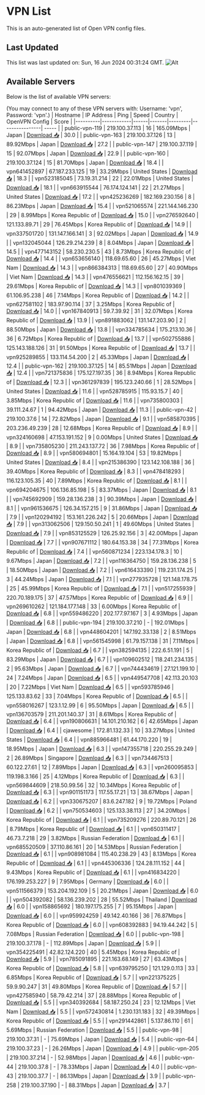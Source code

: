# VPN List

This is an auto-generated list of Open VPN config files.

## Last Updated

This list was last updated on: Sun, 16 Jun 2024 00:31:24 GMT.
![Alt](https://repobeats.axiom.co/api/embed/186b98318ef1479477931607c1ad7d823f12451f.svg "Repobeats analytics image")

## Available Servers

Below is the list of available VPN servers:

(You may connect to any of these VPN servers with: Username: 'vpn', Password: 'vpn'.)
| Hostname | IP Address | Ping | Speed | Country | OpenVPN Config | Score |
|----------|------------|------|-------|---------|----------------| ----- |
| public-vpn-119 | 219.100.37.113 | 16 | 165.09Mbps | Japan | [Download 📥](./configs/server_0_JP.ovpn) | 30.0 |
| public-vpn-163 | 219.100.37.126 | 13 | 89.92Mbps | Japan | [Download 📥](./configs/server_1_JP.ovpn) | 27.2 |
| public-vpn-147 | 219.100.37.119 | 15 | 92.07Mbps | Japan | [Download 📥](./configs/server_2_JP.ovpn) | 22.9 |
| public-vpn-160 | 219.100.37.124 | 15 | 81.70Mbps | Japan | [Download 📥](./configs/server_3_JP.ovpn) | 18.4 |
| vpn641452897 | 67.187.233.125 | 19 | 33.29Mbps | United States | [Download 📥](./configs/server_4_US.ovpn) | 18.3 |
| vpn523185045 | 73.19.31.214 | 22 | 22.01Mbps | United States | [Download 📥](./configs/server_5_US.ovpn) | 18.1 |
| vpn663915544 | 76.174.124.141 | 22 | 21.27Mbps | United States | [Download 📥](./configs/server_6_US.ovpn) | 17.2 |
| vpn425236269 | 182.169.230.156 | 8 | 86.23Mbps | Japan | [Download 📥](./configs/server_7_JP.ovpn) | 15.4 |
| vpn521065574 | 221.144.146.230 | 29 | 8.99Mbps | Korea Republic of | [Download 📥](./configs/server_8_KR.ovpn) | 15.0 |
| vpn276592640 | 121.133.89.71 | 29 | 76.45Mbps | Korea Republic of | [Download 📥](./configs/server_9_KR.ovpn) | 14.9 |
| vpn337501720 | 131.147.166.141 | 3 | 92.02Mbps | Japan | [Download 📥](./configs/server_10_JP.ovpn) | 14.9 |
| vpn132045044 | 126.29.214.239 | 8 | 8.04Mbps | Japan | [Download 📥](./configs/server_11_JP.ovpn) | 14.5 |
| vpn477143152 | 58.230.230.5 | 43 | 8.73Mbps | Korea Republic of | [Download 📥](./configs/server_12_KR.ovpn) | 14.4 |
| vpn653656140 | 118.69.65.60 | 26 | 45.27Mbps | Viet Nam | [Download 📥](./configs/server_13_VN.ovpn) | 14.3 |
| vpn866384313 | 118.69.65.60 | 27 | 40.90Mbps | Viet Nam | [Download 📥](./configs/server_14_VN.ovpn) | 14.3 |
| vpn476556621 | 112.156.162.15 | 39 | 29.61Mbps | Korea Republic of | [Download 📥](./configs/server_15_KR.ovpn) | 14.3 |
| vpn801039369 | 61.106.95.238 | 46 | 7.14Mbps | Korea Republic of | [Download 📥](./configs/server_16_KR.ovpn) | 14.2 |
| vpn627581102 | 183.97.90.114 | 37 | 3.25Mbps | Korea Republic of | [Download 📥](./configs/server_17_KR.ovpn) | 14.0 |
| vpn167840913 | 59.7.39.92 | 31 | 32.07Mbps | Korea Republic of | [Download 📥](./configs/server_18_KR.ovpn) | 13.9 |
| vpn891883062 | 131.147.203.90 | 2 | 88.50Mbps | Japan | [Download 📥](./configs/server_19_JP.ovpn) | 13.8 |
| vpn334785634 | 175.213.10.36 | 36 | 6.72Mbps | Korea Republic of | [Download 📥](./configs/server_20_KR.ovpn) | 13.7 |
| vpn502755886 | 125.143.188.126 | 31 | 91.50Mbps | Korea Republic of | [Download 📥](./configs/server_21_KR.ovpn) | 13.7 |
| vpn925289855 | 133.114.54.200 | 2 | 45.33Mbps | Japan | [Download 📥](./configs/server_22_JP.ovpn) | 12.4 |
| public-vpn-162 | 219.100.37.125 | 14 | 85.51Mbps | Japan | [Download 📥](./configs/server_23_JP.ovpn) | 12.4 |
| vpn721375836 | 175.127.197.35 | 36 | 8.94Mbps | Korea Republic of | [Download 📥](./configs/server_24_KR.ovpn) | 12.3 |
| vpn361297839 | 195.123.240.66 | 1 | 28.52Mbps | United States | [Download 📥](./configs/server_25_US.ovpn) | 11.6 |
| vpn528785915 | 115.93.15.7 | 40 | 3.85Mbps | Korea Republic of | [Download 📥](./configs/server_26_KR.ovpn) | 11.6 |
| vpn735800303 | 39.111.24.67 | 1 | 94.42Mbps | Japan | [Download 📥](./configs/server_27_JP.ovpn) | 11.3 |
| public-vpn-42 | 219.100.37.6 | 14 | 72.82Mbps | Japan | [Download 📥](./configs/server_28_JP.ovpn) | 9.1 |
| vpn585870395 | 203.236.49.239 | 28 | 12.68Mbps | Korea Republic of | [Download 📥](./configs/server_29_KR.ovpn) | 8.9 |
| vpn324160698 | 47.153.191.152 | 9 | 0.00Mbps | United States | [Download 📥](./configs/server_30_US.ovpn) | 8.9 |
| vpn735805230 | 211.243.137.72 | 36 | 7.98Mbps | Korea Republic of | [Download 📥](./configs/server_31_KR.ovpn) | 8.9 |
| vpn580694801 | 15.164.19.104 | 53 | 19.82Mbps | United States | [Download 📥](./configs/server_32_US.ovpn) | 8.4 |
| vpn215386390 | 123.142.108.188 | 36 | 39.40Mbps | Korea Republic of | [Download 📥](./configs/server_33_KR.ovpn) | 8.3 |
| vpn478418293 | 116.123.105.35 | 40 | 7.89Mbps | Korea Republic of | [Download 📥](./configs/server_34_KR.ovpn) | 8.1 |
| vpn694204675 | 106.136.85.198 | 5 | 83.37Mbps | Japan | [Download 📥](./configs/server_35_JP.ovpn) | 8.1 |
| vpn745692909 | 159.28.136.238 | 3 | 90.39Mbps | Japan | [Download 📥](./configs/server_36_JP.ovpn) | 8.1 |
| vpn961536675 | 126.34.157.215 | 9 | 31.86Mbps | Japan | [Download 📥](./configs/server_37_JP.ovpn) | 7.9 |
| vpn120294192 | 153.161.226.242 | 5 | 20.66Mbps | Japan | [Download 📥](./configs/server_38_JP.ovpn) | 7.9 |
| vpn313062506 | 129.150.50.241 | 1 | 49.60Mbps | United States | [Download 📥](./configs/server_39_US.ovpn) | 7.9 |
| vpn853125529 | 126.25.92.156 | 3 | 42.00Mbps | Japan | [Download 📥](./configs/server_40_JP.ovpn) | 7.7 |
| vpn907671112 | 180.64.153.38 | 34 | 77.31Mbps | Korea Republic of | [Download 📥](./configs/server_41_KR.ovpn) | 7.4 |
| vpn560871234 | 223.134.178.3 | 10 | 9.67Mbps | Japan | [Download 📥](./configs/server_42_JP.ovpn) | 7.2 |
| vpn116364750 | 159.28.136.238 | 5 | 18.50Mbps | Japan | [Download 📥](./configs/server_43_JP.ovpn) | 7.2 |
| vpn616433390 | 119.231.174.25 | 3 | 44.24Mbps | Japan | [Download 📥](./configs/server_44_JP.ovpn) | 7.1 |
| vpn277935728 | 121.148.178.75 | 25 | 45.99Mbps | Korea Republic of | [Download 📥](./configs/server_45_KR.ovpn) | 7.1 |
| vpn517255939 | 220.70.189.175 | 37 | 47.57Mbps | Korea Republic of | [Download 📥](./configs/server_46_KR.ovpn) | 6.9 |
| vpn269610262 | 121.184.177.148 | 33 | 6.00Mbps | Korea Republic of | [Download 📥](./configs/server_47_KR.ovpn) | 6.8 |
| vpn559486220 | 202.177.97.167 | 3 | 4.93Mbps | Japan | [Download 📥](./configs/server_48_JP.ovpn) | 6.8 |
| public-vpn-194 | 219.100.37.210 | - | 192.01Mbps | Japan | [Download 📥](./configs/server_49_JP.ovpn) | 6.8 |
| vpn448604201 | 147.192.33.138 | 2 | 8.51Mbps | Japan | [Download 📥](./configs/server_50_JP.ovpn) | 6.8 |
| vpn561545998 | 61.79.157.138 | 31 | 7.11Mbps | Korea Republic of | [Download 📥](./configs/server_51_KR.ovpn) | 6.7 |
| vpn382594135 | 222.6.51.191 | 5 | 83.29Mbps | Japan | [Download 📥](./configs/server_52_JP.ovpn) | 6.7 |
| vpn109602512 | 118.241.234.135 | 2 | 95.63Mbps | Japan | [Download 📥](./configs/server_53_JP.ovpn) | 6.7 |
| vpn744434619 | 27.121.199.10 | 24 | 7.24Mbps | Japan | [Download 📥](./configs/server_54_JP.ovpn) | 6.5 |
| vpn449547708 | 42.113.20.103 | 20 | 7.22Mbps | Viet Nam | [Download 📥](./configs/server_55_VN.ovpn) | 6.5 |
| vpn593785946 | 125.133.83.62 | 33 | 7.04Mbps | Korea Republic of | [Download 📥](./configs/server_56_KR.ovpn) | 6.5 |
| vpn558016267 | 123.1.12.99 | 6 | 95.50Mbps | Japan | [Download 📥](./configs/server_57_JP.ovpn) | 6.5 |
| vpn136703579 | 211.201.140.37 | 31 | 8.61Mbps | Korea Republic of | [Download 📥](./configs/server_58_KR.ovpn) | 6.4 |
| vpn190806631 | 14.101.210.162 | 6 | 42.65Mbps | Japan | [Download 📥](./configs/server_59_JP.ovpn) | 6.4 |
| cjawesome | 172.81.132.33 | 10 | 33.27Mbps | United States | [Download 📥](./configs/server_60_US.ovpn) | 6.4 |
| vpn885966481 | 61.44.170.220 | 19 | 18.95Mbps | Japan | [Download 📥](./configs/server_61_JP.ovpn) | 6.3 |
| vpn147355718 | 220.255.29.249 | 2 | 26.89Mbps | Singapore | [Download 📥](./configs/server_62_SG.ovpn) | 6.3 |
| vpn734467513 | 60.122.27.61 | 12 | 7.89Mbps | Japan | [Download 📥](./configs/server_63_JP.ovpn) | 6.3 |
| vpn260095853 | 119.198.3.166 | 25 | 4.12Mbps | Korea Republic of | [Download 📥](./configs/server_64_KR.ovpn) | 6.3 |
| vpn569844609 | 218.50.99.56 | 32 | 10.34Mbps | Korea Republic of | [Download 📥](./configs/server_65_KR.ovpn) | 6.3 |
| vpn901151173 | 117.55.17.21 | 13 | 38.67Mbps | Japan | [Download 📥](./configs/server_66_JP.ovpn) | 6.2 |
| vpn330675207 | 83.6.247.182 | 9 | 19.72Mbps | Poland | [Download 📥](./configs/server_67_PL.ovpn) | 6.2 |
| vpn750534603 | 125.133.38.113 | 27 | 34.20Mbps | Korea Republic of | [Download 📥](./configs/server_68_KR.ovpn) | 6.1 |
| vpn735209276 | 220.89.70.121 | 26 | 8.79Mbps | Korea Republic of | [Download 📥](./configs/server_69_KR.ovpn) | 6.1 |
| vpn650311417 | 46.73.7.218 | 29 | 3.82Mbps | Russian Federation | [Download 📥](./configs/server_70_RU.ovpn) | 6.1 |
| vpn685520509 | 37.110.86.161 | 20 | 14.53Mbps | Russian Federation | [Download 📥](./configs/server_71_RU.ovpn) | 6.1 |
| vpn908981084 | 115.40.238.29 | 43 | 8.13Mbps | Korea Republic of | [Download 📥](./configs/server_72_KR.ovpn) | 6.1 |
| vpn445306336 | 124.28.111.152 | 44 | 9.43Mbps | Korea Republic of | [Download 📥](./configs/server_73_KR.ovpn) | 6.1 |
| vpn416834220 | 176.199.253.227 | 9 | 7.95Mbps | Germany | [Download 📥](./configs/server_74_DE.ovpn) | 6.0 |
| vpn511566379 | 153.204.192.109 | 5 | 20.21Mbps | Japan | [Download 📥](./configs/server_75_JP.ovpn) | 6.0 |
| vpn504392082 | 58.136.239.202 | 28 | 55.52Mbps | Thailand | [Download 📥](./configs/server_76_TH.ovpn) | 6.0 |
| vpn158865692 | 180.197.175.255 | 7 | 95.15Mbps | Japan | [Download 📥](./configs/server_77_JP.ovpn) | 6.0 |
| vpn959924259 | 49.142.40.166 | 36 | 76.87Mbps | Korea Republic of | [Download 📥](./configs/server_78_KR.ovpn) | 6.0 |
| vpn608392883 | 94.19.44.242 | 5 | 7.08Mbps | Russian Federation | [Download 📥](./configs/server_79_RU.ovpn) | 6.0 |
| public-vpn-198 | 219.100.37.178 | - | 112.89Mbps | Japan | [Download 📥](./configs/server_80_JP.ovpn) | 5.9 |
| vpn354225491 | 42.82.124.220 | 40 | 5.45Mbps | Korea Republic of | [Download 📥](./configs/server_81_KR.ovpn) | 5.9 |
| vpn785091895 | 221.163.68.149 | 27 | 63.43Mbps | Korea Republic of | [Download 📥](./configs/server_82_KR.ovpn) | 5.8 |
| vpn639795250 | 121.129.0.113 | 33 | 6.85Mbps | Korea Republic of | [Download 📥](./configs/server_83_KR.ovpn) | 5.7 |
| vpn221375225 | 59.9.90.247 | 31 | 49.80Mbps | Korea Republic of | [Download 📥](./configs/server_84_KR.ovpn) | 5.7 |
| vpn427585940 | 58.79.42.214 | 37 | 28.88Mbps | Korea Republic of | [Download 📥](./configs/server_85_KR.ovpn) | 5.5 |
| vpn340392684 | 58.187.250.24 | 23 | 12.12Mbps | Viet Nam | [Download 📥](./configs/server_86_VN.ovpn) | 5.5 |
| vpn572430814 | 1.230.131.183 | 32 | 49.39Mbps | Korea Republic of | [Download 📥](./configs/server_87_KR.ovpn) | 5.5 |
| vpn291442861 | 5.137.86.110 | 61 | 5.69Mbps | Russian Federation | [Download 📥](./configs/server_88_RU.ovpn) | 5.5 |
| public-vpn-98 | 219.100.37.31 | - | 75.69Mbps | Japan | [Download 📥](./configs/server_89_JP.ovpn) | 5.4 |
| public-vpn-64 | 219.100.37.23 | - | 26.26Mbps | Japan | [Download 📥](./configs/server_90_JP.ovpn) | 4.9 |
| public-vpn-205 | 219.100.37.214 | - | 52.98Mbps | Japan | [Download 📥](./configs/server_91_JP.ovpn) | 4.6 |
| public-vpn-44 | 219.100.37.8 | - | 78.33Mbps | Japan | [Download 📥](./configs/server_92_JP.ovpn) | 4.0 |
| public-vpn-43 | 219.100.37.7 | - | 86.13Mbps | Japan | [Download 📥](./configs/server_93_JP.ovpn) | 3.9 |
| public-vpn-258 | 219.100.37.190 | - | 88.31Mbps | Japan | [Download 📥](./configs/server_94_JP.ovpn) | 3.7 |

